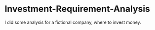 # Investment-Requirement-Analysis
I did some analysis for a fictional company, where to invest money.
